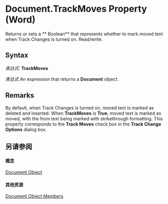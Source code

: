 
# Document.TrackMoves Property (Word)

Returns or sets a ** Boolean** that represents whether to mark moved text when Track Changes is turned on. Read/write.


## Syntax

 _表达式_. **TrackMoves**

 _表达式_ An expression that returns a **Document** object.


## Remarks

By default, when Track Changes is turned on, moved text is marked as deleted and inserted. When  **TrackMoves** is **True**, moved text is marked as moved, with the from text being marked with strikethrough formatting. This property corresponds to the **Track Moves** check box in the **Track Change Options** dialog box.


## 另请参阅


#### 概念


[Document Object](8d83487a-2345-a036-a916-971c9db5b7fb.md)
#### 其他资源


[Document Object Members](http://msdn.microsoft.com/library/fc9ab457-0888-f917-3d52-387168ac23b9%28Office.15%29.aspx)